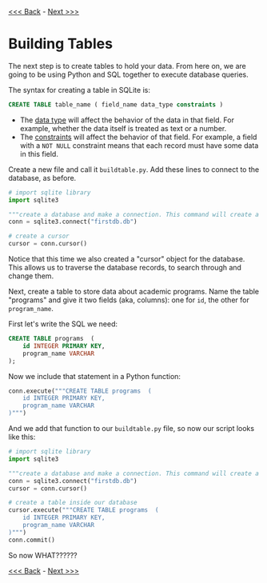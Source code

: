 [<<< Back](1-builddb.md) - [Next >>>](3-insertdata.md)

# Building Tables

The next step is to create tables to hold your data. From here on, we are going to be using Python and SQL together to execute database queries.

The syntax for creating a table in SQLite is:

```sql
CREATE TABLE table_name ( field_name data_type constraints )
```

- The [data type](https://www.sqlite.org/datatype3.html) will affect the behavior of the data in that field. For example, whether the data itself is treated as text or a number. 
- The [constraints](http://www.tutorialspoint.com/sqlite/sqlite_constraints.htm) will affect the behavior of that field. For example, a field with a `NOT NULL` constraint means that each record must have some data in this field.

Create a new file and call it `buildtable.py`. Add these lines to connect to the database, as before.

```python
# import sqlite library
import sqlite3

"""create a database and make a connection. This command will create a new database if it doesn't already exist."""
conn = sqlite3.connect("firstdb.db")

# create a cursor
cursor = conn.cursor()
```

Notice that this time we also created a "cursor" object for the database. This allows us to traverse the database records, to search through and change them.

Next, create a table to store data about academic programs. Name the table "programs" and give it two fields (aka, columns): one for `id`, the other for `program_name`.

First let's write the SQL we need:

```sql
CREATE TABLE programs  (
	id INTEGER PRIMARY KEY,
	program_name VARCHAR
);
```

Now we include that statement in a Python function:

```python
conn.execute("""CREATE TABLE programs  (
    id INTEGER PRIMARY KEY,
    program_name VARCHAR
)""")
```

And we add that function to our `buildtable.py` file, so now our script looks like this:

```python
# import sqlite library
import sqlite3

"""create a database and make a connection. This command will create a new database if it doesn't already exist."""
conn = sqlite3.connect("firstdb.db")
cursor = conn.cursor()

# create a table inside our database
cursor.execute("""CREATE TABLE programs  (
    id INTEGER PRIMARY KEY,
    program_name VARCHAR
)""")
conn.commit()
```

So now WHAT??????


[<<< Back](1-builddb.md) - [Next >>>](3-insertdata.md)
